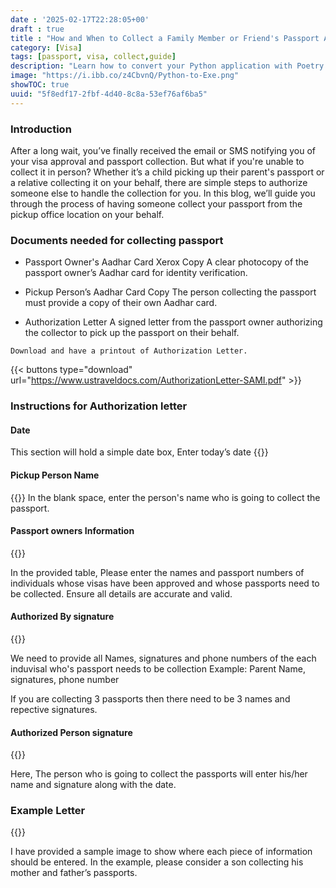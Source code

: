 ```yaml
---
date : '2025-02-17T22:28:05+00'
draft : true
title : "How and When to Collect a Family Member or Friend's Passport After a Visa Interview: Required Documents & Process"
category: [Visa]
tags: [passport, visa, collect,guide]
description: "Learn how to convert your Python application with Poetry dependencies and Tkinter UI into a Windows executable using auto-py-to-exe. This step-by-step guide simplifies the process of packaging your Python project for distribution. Poetry plugin to build and/or bundle executable binaries with PyInstaller."
image: "https://i.ibb.co/z4CbvnQ/Python-to-Exe.png"
showTOC: true
uuid: "5f8edf17-2fbf-4d40-8c8a-53ef76af6ba5"
---
```


### Introduction

After a long wait, you’ve finally received the email or SMS notifying you of your visa approval and passport collection. But what if you're unable to collect it in person? Whether it’s a child picking up their parent's passport or a relative collecting it on your behalf, there are simple steps to authorize someone else to handle the collection for you. In this blog, we’ll guide you through the process of having someone collect your passport from the pickup office location on your behalf.

### Documents needed for collecting passport

- Passport Owner's Aadhar Card Xerox Copy
A clear photocopy of the passport owner’s Aadhar card for identity verification.

- Pickup Person’s Aadhar Card Copy
The person collecting the passport must provide a copy of their own Aadhar card.

- Authorization Letter
A signed letter from the passport owner authorizing the collector to pick up the passport on their behalf.

```text
Download and have a printout of Authorization Letter.
```
{{< buttons type="download" url="https://www.ustraveldocs.com/AuthorizationLetter-SAMI.pdf" >}}

### Instructions for Authorization letter

#### Date

This section will hold a simple date box, Enter today’s date
{{<image url="https://i.ibb.co/VYwNGFLH/image.png">}}

#### Pickup Person Name

{{<image url="https://i.ibb.co/rK3dDw5S/image.png">}}
In the blank space, enter the person's name who is going to collect the passport. 

#### Passport owners Information 

{{<image url="https://i.ibb.co/RGsSzXmM/image.png">}}

In the provided table, Please enter the names and passport numbers of individuals whose visas have been approved and whose passports need to be collected. Ensure all details are accurate and valid.

#### Authorized By signature

{{<image url="https://i.ibb.co/G3Rb0WRD/image.png">}}

We need to provide all Names, signatures and phone numbers of the each induvisal who's passport needs to be collection 
Example: Parent Name, signatures, phone number

If you are collecting 3 passports then there need to be 3 names and repective signatures. 

#### Authorized Person signature

{{<image url="https://i.ibb.co/fdJTgCqT/image.png">}}

Here, The person who is going to collect the passports will enter his/her name and signature along with the date. 


### Example Letter

{{<image url="https://i.ibb.co/Q3kqnw1F/image.png">}}

I have provided a sample image to show where each piece of information should be entered. In the example, please consider a son collecting his mother and father’s passports.



